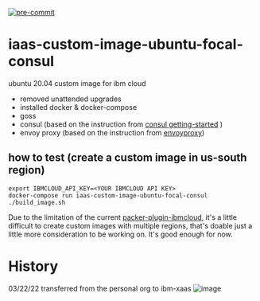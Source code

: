 [![pre-commit](https://github.com/ibm-xaas/iaas-custom-image-ubuntu-focal-consul/actions/workflows/pre-commit.yaml/badge.svg)](https://github.com/ibm-xaas/iaas-custom-image-ubuntu-focal-consul/actions/workflows/pre-commit.yaml)
# iaas-custom-image-ubuntu-focal-consul
ubuntu 20.04 custom image for ibm cloud
- removed unattended upgrades
- installed docker & docker-compose
- goss
- consul (based on the instruction from [consul getting-started](https://learn.hashicorp.com/tutorials/consul/get-started-install?in=consul/getting-started) )
- envoy proxy (based on the instruction from [envoyproxy](https://www.envoyproxy.io/docs/envoy/latest/start/install))

## how to test (create a custom image in us-south region)
```
export IBMCLOUD_API_KEY=<YOUR IBMCLOUD API KEY>
docker-compose run iaas-custom-image-ubuntu-focal-consul  ./build_image.sh
```

Due to the limitation of the current [packer-plugin-ibmcloud](https://github.com/IBM/packer-plugin-ibmcloud), it's a little difficult to create custom images with multiple regions, that's doable just a little more consideration to be working on. It's good enough for now.

# History
03/22/22 transferred from the personal org to ibm-xaas
![image](https://user-images.githubusercontent.com/67604276/160124784-65155720-14a2-4714-8478-99a3404aab00.png)
